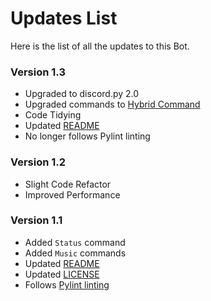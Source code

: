 # Updates List

Here is the list of all the updates to this Bot.
### Version 1.3
* Upgraded to discord.py 2.0
* Upgraded commands to [Hybrid Command](https://discordpy.readthedocs.io/en/stable/ext/commands/commands.html#hybrid-commands)
* Code Tidying
* Updated [README](README.md)
* No longer follows Pylint linting

### Version 1.2
* Slight Code Refactor
* Improved Performance

### Version 1.1

* Added `Status` command
* Added `Music` commands
* Updated [README](README.md)
* Updated [LICENSE](LICENSE.md)
* Follows [Pylint linting](https://pylint.org/)